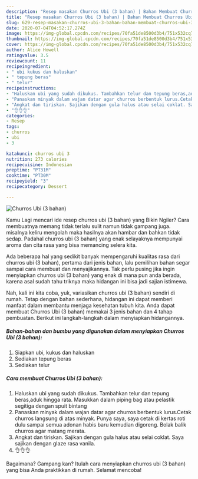 ```yaml
---
description: "Resep masakan Churros Ubi (3 bahan) | Bahan Membuat Churros Ubi (3 bahan) Yang Lezat"
title: "Resep masakan Churros Ubi (3 bahan) | Bahan Membuat Churros Ubi (3 bahan) Yang Lezat"
slug: 629-resep-masakan-churros-ubi-3-bahan-bahan-membuat-churros-ubi-3-bahan-yang-lezat
date: 2020-07-04T04:52:17.274Z
image: https://img-global.cpcdn.com/recipes/70fa51de8500d3b4/751x532cq70/churros-ubi-3-bahan-foto-resep-utama.jpg
thumbnail: https://img-global.cpcdn.com/recipes/70fa51de8500d3b4/751x532cq70/churros-ubi-3-bahan-foto-resep-utama.jpg
cover: https://img-global.cpcdn.com/recipes/70fa51de8500d3b4/751x532cq70/churros-ubi-3-bahan-foto-resep-utama.jpg
author: Alice Howell
ratingvalue: 3.5
reviewcount: 11
recipeingredient:
- " ubi kukus dan haluskan"
- " tepung beras"
- " telur"
recipeinstructions:
- "Haluskan ubi yang sudah dikukus. Tambahkan telur dan tepung beras,aduk hingga rata. Masukkan dalam piping bag atau pelastik segitiga dengan spuit bintang"
- "Panaskan minyak dalam wajan datar agar churros berbentuk lurus.Cetak churros langsung di atas minyak. Punya saya, saya cetak di kertas roti dulu sampai semua adonan habis baru kemudian digoreng. Bolak balik churros agar matang merata."
- "Angkat dan tiriskan. Sajikan dengan gula halus atau selai coklat. Saya sajikan dengan glaze rasa vanila."
- "👌👌👌"
categories:
- Resep
tags:
- churros
- ubi
- 3

katakunci: churros ubi 3 
nutrition: 273 calories
recipecuisine: Indonesian
preptime: "PT31M"
cooktime: "PT30M"
recipeyield: "3"
recipecategory: Dessert

---
```



![Churros Ubi (3 bahan)](https://img-global.cpcdn.com/recipes/70fa51de8500d3b4/751x532cq70/churros-ubi-3-bahan-foto-resep-utama.jpg)

Kamu Lagi mencari ide resep churros ubi (3 bahan) yang Bikin Ngiler? Cara membuatnya memang tidak terlalu sulit namun tidak gampang juga. misalnya keliru mengolah maka hasilnya akan hambar dan bahkan tidak sedap. Padahal churros ubi (3 bahan) yang enak selayaknya mempunyai aroma dan cita rasa yang bisa memancing selera kita.



Ada beberapa hal yang sedikit banyak mempengaruhi kualitas rasa dari churros ubi (3 bahan), pertama dari jenis bahan, lalu pemilihan bahan segar sampai cara membuat dan menyajikannya. Tak perlu pusing jika ingin menyiapkan churros ubi (3 bahan) yang enak di mana pun anda berada, karena asal sudah tahu triknya maka hidangan ini bisa jadi sajian istimewa.


Nah, kali ini kita coba, yuk, variasikan churros ubi (3 bahan) sendiri di rumah. Tetap dengan bahan sederhana, hidangan ini dapat memberi manfaat dalam membantu menjaga kesehatan tubuh kita. Anda dapat membuat Churros Ubi (3 bahan) memakai 3 jenis bahan dan 4 tahap pembuatan. Berikut ini langkah-langkah dalam menyiapkan hidangannya.

<!--inarticleads1-->

##### Bahan-bahan dan bumbu yang digunakan dalam menyiapkan Churros Ubi (3 bahan):

1. Siapkan  ubi, kukus dan haluskan
1. Sediakan  tepung beras
1. Sediakan  telur




<!--inarticleads2-->

##### Cara membuat Churros Ubi (3 bahan):

1. Haluskan ubi yang sudah dikukus. Tambahkan telur dan tepung beras,aduk hingga rata. Masukkan dalam piping bag atau pelastik segitiga dengan spuit bintang
1. Panaskan minyak dalam wajan datar agar churros berbentuk lurus.Cetak churros langsung di atas minyak. Punya saya, saya cetak di kertas roti dulu sampai semua adonan habis baru kemudian digoreng. Bolak balik churros agar matang merata.
1. Angkat dan tiriskan. Sajikan dengan gula halus atau selai coklat. Saya sajikan dengan glaze rasa vanila.
1. 👌👌👌




Bagaimana? Gampang kan? Itulah cara menyiapkan churros ubi (3 bahan) yang bisa Anda praktikkan di rumah. Selamat mencoba!
